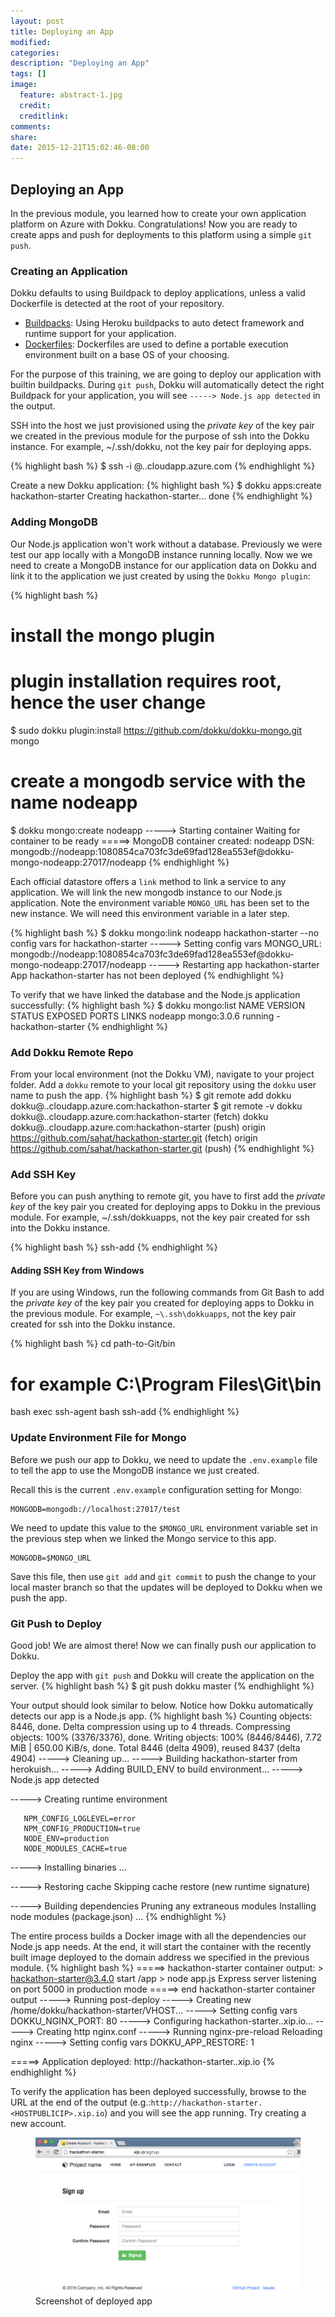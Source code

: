 ```yaml
---
layout: post
title: Deploying an App
modified:
categories: 
description: "Deploying an App"
tags: []
image:
  feature: abstract-1.jpg
  credit:
  creditlink:
comments:
share:
date: 2015-12-21T15:02:46-08:00
---
```

## Deploying an App
In the previous module, you learned how to create your own application platform on Azure with Dokku. Congratulations! Now you are ready to create apps and push for deployments to this platform using a simple `git push`. 

### Creating an Application

Dokku defaults to using Buildpack to deploy applications, unless a valid Dockerfile is detected at the root of your repository.

- [Buildpacks](http://dokku.viewdocs.io/dokku/deployment/buildpacks/): Using Heroku buildpacks to auto detect framework and runtime support for your application.
- [Dockerfiles](http://dokku.viewdocs.io/dokku/deployment/dockerfiles/): Dockerfiles are used to define a portable execution environment built on a base OS of your choosing.

For the purpose of this training, we are going to deploy our application with builtin buildpacks. During `git push`, Dokku will automatically detect the right Buildpack for your application, you will see `-----> Node.js app detected` in the output.

SSH into the host we just provisioned using the *private key* of the key pair we created in the previous module for the purpose of ssh into the Dokku instance. For example, ~/.ssh/dokku, not the key pair for deploying apps.

{% highlight bash %}
$ ssh -i <your-ssh-private-key> <your-admin-user-name>@<DNSNAMEFORPUBLICIP>.<LOCATION>.cloudapp.azure.com
{% endhighlight %}

Create a new Dokku application:
{% highlight bash %}
$ dokku apps:create hackathon-starter
Creating hackathon-starter... done
{% endhighlight %}

### Adding MongoDB
Our Node.js application won't work without a database. Previously we were test our app locally with a MongoDB instance running locally. Now we we need to create a MongoDB instance for our application data on Dokku and link it to the application we just created by using the `Dokku Mongo plugin`:

{% highlight bash %}
# install the mongo plugin
# plugin installation requires root, hence the user change
$ sudo dokku plugin:install https://github.com/dokku/dokku-mongo.git mongo

# create a mongodb service with the name nodeapp
$ dokku mongo:create nodeapp
-----> Starting container
       Waiting for container to be ready
=====> MongoDB container created: nodeapp
       DSN: mongodb://nodeapp:1080854ca703fc3de69fad128ea553ef@dokku-mongo-nodeapp:27017/nodeapp
{% endhighlight %}

Each official datastore offers a `link` method to link a service to any application. We will link the new mongodb instance to our Node.js application. Note the environment variable `MONGO_URL` has been set to the new instance. We will need this environment variable in a later step.

{% highlight bash %}
$ dokku mongo:link nodeapp hackathon-starter --no config vars for hackathon-starter
-----> Setting config vars
       MONGO_URL: mongodb://nodeapp:1080854ca703fc3de69fad128ea553ef@dokku-mongo-nodeapp:27017/nodeapp
-----> Restarting app hackathon-starter
App hackathon-starter has not been deployed
{% endhighlight %}

To verify that we have linked the database and the Node.js application successfully:
{% highlight bash %}
$ dokku mongo:list
NAME       VERSION      STATUS   EXPOSED PORTS  LINKS
nodeapp    mongo:3.0.6  running  -              hackathon-starter 
{% endhighlight %}

### Add Dokku Remote Repo

From your local environment (not the Dokku VM), navigate to your project folder. Add a `dokku` remote to your local git repository using the `dokku` user name to push the app.
{% highlight bash %}
$ git remote add dokku dokku@<DNSNAMEFORPUBLICIP>.<LOCATION>.cloudapp.azure.com:hackathon-starter
$ git remote -v
dokku	dokku@<DNSNAMEFORPUBLICIP>.<LOCATION>.cloudapp.azure.com:hackathon-starter (fetch)
dokku	dokku@<DNSNAMEFORPUBLICIP>.<LOCATION>.cloudapp.azure.com:hackathon-starter (push)
origin	https://github.com/sahat/hackathon-starter.git (fetch)
origin	https://github.com/sahat/hackathon-starter.git (push)
{% endhighlight %}

### Add SSH Key
Before you can push anything to remote git, you have to first add the *private key* of the key pair you created for deploying apps to Dokku in the previous module. For example, ~/.ssh/dokkuapps, not the key pair created for ssh into the Dokku instance.

{% highlight bash %}
ssh-add <your-dokku-deploy-private-key>
{% endhighlight %}

#### Adding SSH Key from Windows
If you are using Windows, run the following commands from Git Bash to add the *private key* of the key pair you created for deploying apps to Dokku in the previous module. For example, `~\.ssh\dokkuapps`, not the key pair created for ssh into the Dokku instance.

{% highlight bash %}
cd path-to-Git/bin
# for example C:\Program Files\Git\bin
bash
exec ssh-agent bash
ssh-add <your-dokku-deploy-private-key>
{% endhighlight %}

### Update Environment File for Mongo
Before we push our app to Dokku, we need to update the `.env.example` file to tell the app to use the MongoDB instance we just created.

Recall this is the current `.env.example` configuration setting for Mongo:

```
MONGODB=mongodb://localhost:27017/test
```

We need to update this value to the `$MONGO_URL` environment variable set in the previous step when we linked the Mongo service to this app.

```
MONGODB=$MONGO_URL
```

Save this file, then use `git add` and `git commit` to push the change to your local master branch so that the updates will be deployed to Dokku when we push the app.

### Git Push to Deploy
Good job! We are almost there! Now we can finally push our application to Dokku.

Deploy the app with `git push` and Dokku will create the application on the server.
{% highlight bash %}
$ git push dokku master
{% endhighlight %}

Your output should look similar to below. Notice how Dokku automatically detects our app is a Node.js app.
{% highlight bash %}
Counting objects: 8446, done.
Delta compression using up to 4 threads.
Compressing objects: 100% (3376/3376), done.
Writing objects: 100% (8446/8446), 7.72 MiB | 650.00 KiB/s, done.
Total 8446 (delta 4909), reused 8437 (delta 4904)
-----> Cleaning up...
-----> Building hackathon-starter from herokuish...
-----> Adding BUILD_ENV to build environment...
-----> Node.js app detected
       
-----> Creating runtime environment
       
       NPM_CONFIG_LOGLEVEL=error
       NPM_CONFIG_PRODUCTION=true
       NODE_ENV=production
       NODE_MODULES_CACHE=true
       
-----> Installing binaries
...

-----> Restoring cache
       Skipping cache restore (new runtime signature)
       
-----> Building dependencies
       Pruning any extraneous modules
       Installing node modules (package.json)
...
{% endhighlight %}

The entire process builds a Docker image with all the dependencies our Node.js app needs. At the end, it will start the container with the recently built image deployed to the domain address we specified in the previous module. 
{% highlight bash %}
=====> hackathon-starter container output:
       > hackathon-starter@3.4.0 start /app
       > node app.js
       Express server listening on port 5000 in production mode
=====> end hackathon-starter container output
-----> Running post-deploy
-----> Creating new /home/dokku/hackathon-starter/VHOST...
-----> Setting config vars
       DOKKU_NGINX_PORT: 80
-----> Configuring hackathon-starter.<HOSTPUBLICIP>.xip.io...
-----> Creating http nginx.conf
-----> Running nginx-pre-reload
       Reloading nginx
-----> Setting config vars
       DOKKU_APP_RESTORE: 1

=====> Application deployed:
       http://hackathon-starter.<HOSTPUBLICIP>.xip.io
{% endhighlight %}

To verify the application has been deployed successfully, browse to the URL at the end of the output (e.g.:`http://hackathon-starter.<HOSTPUBLICIP>.xip.io`) and you will see the app running. Try creating a new account.

<figure>
	<img src="../images/deployapp.png"/>
	<figcaption>Screenshot of deployed app</figcaption>
</figure>

